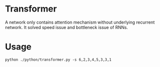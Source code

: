 # Transformer

A network only contains attention mechanism without underlying recurrent network. It solved speed issue and bottleneck issue of RNNs.


# Usage

```
python ./python/transformer.py -s 6,2,3,4,5,3,3,1
```
